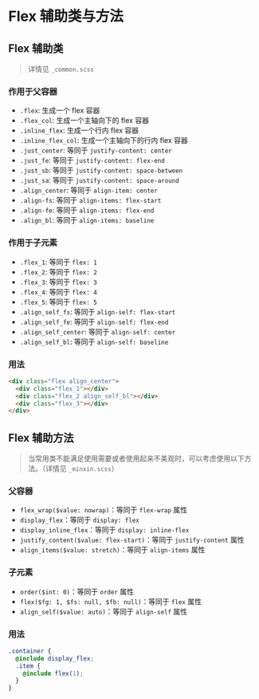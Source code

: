 # Flex 辅助类与方法

## Flex 辅助类

> 详情见 `_common.scss`

### 作用于父容器

- `.flex`: 生成一个 flex 容器
- `.flex_col`: 生成一个主轴向下的 flex 容器
- `.inline_flex`: 生成一个行内 flex 容器
- `.inline_flex_col`: 生成一个主轴向下的行内 flex 容器
- `.just_center`: 等同于 `justify-content: center`
- `.just_fe`: 等同于 `justify-content: flex-end`
- `.just_sb`: 等同于 `justify-content: space-between`
- `.just_sa`: 等同于 `justify-content: space-around`
- `.align_center`: 等同于 `align-item: center`
- `.align-fs`: 等同于 `align-items: flex-start`
- `.align-fe`: 等同于 `align-items: flex-end`
- `.align_bl`: 等同于 `align-items: baseline`

### 作用于子元素

- `.flex_1`: 等同于 `flex: 1`
- `.flex_2`: 等同于 `flex: 2`
- `.flex_3`: 等同于 `flex: 3`
- `.flex_4`: 等同于 `flex: 4`
- `.flex_5`: 等同于 `flex: 5`
- `.align_self_fs`: 等同于 `align-self: flex-start`
- `.align_self_fe`: 等同于 `align-self: flex-end`
- `.align_self_center`: 等同于 `align-self: center`
- `.align_self_bl`: 等同于 `align-self: baseline`

### 用法

```html
<div class="flex align_center">
  <div class="flex_1"></div>
  <div class="flex_2 align_self_bl"></div>
  <div class="flex_3"></div>
</div>
```

## Flex 辅助方法

> 当常用类不能满足使用需要或者使用起来不美观时，可以考虑使用以下方法。（详情见 `_minxin.scss`）

### 父容器

- `flex_wrap($value: nowrap)`：等同于 `flex-wrap` 属性
- `display_flex`：等同于 `display: flex`
- `display_inline_flex`：等同于 `display: inline-flex`
- `justify_content($value: flex-start)`：等同于 `justify-content` 属性
- `align_items($value: stretch)`：等同于 `align-items` 属性

### 子元素

- `order($int: 0)`：等同于 `order` 属性
- `flex($fg: 1, $fs: null, $fb: null)`：等同于 `flex` 属性
- `align_self($value: auto)`：等同于 `align-self` 属性

### 用法

```scss
.container {
  @include display_flex;
  .item {
    @include flex(1);
  }
}
```